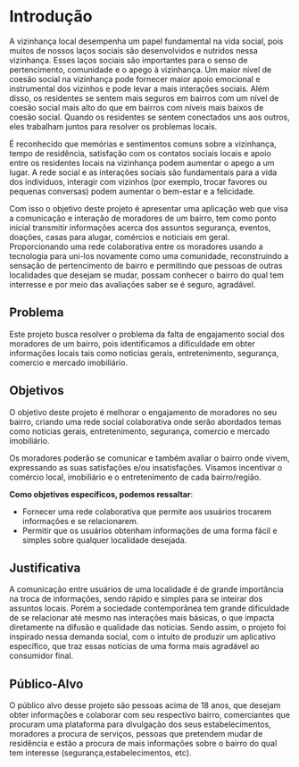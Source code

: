 # Introdução

A vizinhança local desempenha um papel fundamental na vida social, pois muitos de nossos laços sociais são desenvolvidos e nutridos nessa vizinhança. Esses laços sociais são importantes para o senso de pertencimento, comunidade e o apego à vizinhança. Um maior nível de coesão social na vizinhança pode fornecer maior apoio emocional e instrumental dos vizinhos e pode levar a mais interações sociais. Além disso, os residentes se sentem mais seguros em bairros com um nível de coesão social mais alto do que em bairros com níveis mais baixos de coesão social. Quando os residentes se sentem conectados uns aos outros, eles trabalham juntos para resolver os problemas locais.

É reconhecido que memórias e sentimentos comuns sobre a vizinhança, tempo de residência, satisfação com os contatos sociais locais e apoio entre os residentes locais na vizinhança podem aumentar o apego a um lugar. A rede social e as interações sociais são fundamentais para a vida dos individuos, interagir com vizinhos (por exemplo, trocar favores ou pequenas conversas) podem aumentar o bem-estar e a felicidade.

Com isso o objetivo deste projeto é apresentar uma aplicação web que visa a comunicação e interação de moradores de um bairro, tem como ponto inicial transmitir informações acerca dos assuntos segurança, eventos, doações, casas para alugar, comércios e noticiais em geral. Proporcionando uma rede colaborativa entre os moradores usando a tecnologia para uni-los novamente como uma comunidade, reconstruindo a sensação de pertencimento de bairro e permitindo que pessoas de outras localidades que desejam se mudar, possam conhecer o bairro do qual tem interresse e por meio das avaliações saber se é seguro, agradável.

## Problema
Este projeto busca resolver o problema da falta de engajamento social dos moradores de um bairro, pois identificamos a dificuldade em obter informações locais tais como noticias gerais, entretenimento, segurança, comercio e mercado imobiliário.

## Objetivos

O objetivo deste projeto é melhorar o engajamento de moradores no seu bairro, criando uma rede social colaborativa onde serão abordados temas como noticias gerais, entretenimento, segurança, comercio e mercado imobiliário.

Os moradores poderão se comunicar e também avaliar o bairro onde vivem, expressando as suas satisfações e/ou insatisfações.
Visamos incentivar o comércio local, imobiliário e o entretenimento de cada bairro/região.

**Como objetivos específicos, podemos ressaltar**:

- Fornecer uma rede colaborativa que permite aos usuários trocarem informações e se relacionarem.
- Permitir que os usuários obtenham informações de uma forma fácil e simples sobre qualquer localidade desejada.

## Justificativa

A comunicação entre usuários de uma localidade é de grande importância na troca de informações, sendo rápido e simples para se inteirar dos assuntos locais.
Porém a sociedade contemporânea tem grande dificuldade de se relacionar até mesmo nas interações mais básicas, o que impacta diretamente na difusão e qualidade das notícias.
Sendo assim, o projeto foi inspirado nessa demanda social, com o intuito de produzir um aplicativo específico, que traz essas notícias de uma forma mais agradável ao consumidor final.

## Público-Alvo

O   público alvo desse projeto são pessoas acima de 18 anos, que desejam obter informações e colaborar com seu respectivo bairro, comerciantes que procuram uma plataforma para divulgação dos seus estabelecimentos, moradores a procura de serviços, pessoas que pretendem mudar de residência e estão a procura de mais informações sobre o bairro do qual tem interesse (segurança,estabelecimentos, etc).
